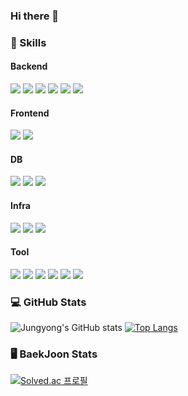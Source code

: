 ### Hi there 👋

<!--
**jungyonge/jungyonge** is a ✨ _special_ ✨ repository because its `README.md` (this file) appears on your GitHub profile.

Here are some ideas to get you started:

- 🔭 I’m currently working on ...
- 🌱 I’m currently learning ...
- 👯 I’m looking to collaborate on ...
- 🤔 I’m looking for help with ...
- 💬 Ask me about ...
- 📫 How to reach me: ...
- 😄 Pronouns: ...
- ⚡ Fun fact: ...
-->

###  :muscle: Skills

####  Backend

<p align ="left">
<img src="https://img.shields.io/badge/JAVA-007396?style=flat-square&logo=JAVA&logoColor=white" />
<img src="https://img.shields.io/badge/Spring-6DB33F?style=flat-square&logo=jQuery&logoColor=white" />
<img src="https://img.shields.io/badge/SpringBoot-6DB33F?style=flat-square&logo=SpringBoot&logoColor=white" />
<img src="https://img.shields.io/badge/Spring Security-6DB33F?style=flat-square&logo=Spring Security&logoColor=white" />
<img src="https://img.shields.io/badge/Blockchain-F7931A?style=flat-square&logo=Bitcoin&logoColor=white" />
<img src="https://img.shields.io/badge/Solidity-363636?style=flat-square&logo=Solidity&logoColor=white" />
 
####  Frontend
<p align ="left">
<img src="https://img.shields.io/badge/React-61DAFB?style=flat-square&logo=React&logoColor=white" />
<img src="https://img.shields.io/badge/JavaScript-F7DF1E?style=flat-square&logo=JavaScript&logoColor=white" />  
  
####  DB
<p align ="left">
<img src="https://img.shields.io/badge/MySQL-4479A1?style=flat-square&logo=MySQL&logoColor=white" />
<img src="https://img.shields.io/badge/MariaDB-003545?style=flat-square&logo=MariaDB&logoColor=white" />
<img src="https://img.shields.io/badge/MongoDB-47A248?style=flat-square&logo=MongoDB&logoColor=white" />    
  
####  Infra
<p align ="left">
<img src="https://img.shields.io/badge/AWS-232F3E?style=flat-square&logo=AmazonAWS&logoColor=white" />
<img src="https://img.shields.io/badge/Jenkins-D24939?style=flat-square&logo=Jenkins&logoColor=white" />
<img src="https://img.shields.io/badge/Apache Kafka-231F20?style=flat-square&logo=Apache Kafka&logoColor=white" />

####  Tool
<p align ="left">
<img src="https://img.shields.io/badge/IntelliJ IDEA-000000?style=flat-square&logo=IntelliJ IDEA&logoColor=white" />
<img src="https://img.shields.io/badge/DataGrip-E34F26?style=flat-square&logo=DataGrip&logoColor=white" />
<img src="https://img.shields.io/badge/Slack-E34F26?style=flat-square&logo=Slack&logoColor=white" />
<img src="https://img.shields.io/badge/GitHub-181717?style=flat-square&logoGitHub&logoColor=white" />
<img src="https://img.shields.io/badge/Git-F05032?style=flat-square&logo=Git&logoColor=white" />
<img src="https://img.shields.io/badge/Jira-0052CC?style=flat-square&logo=Jira&logoColor=white" />

###  :computer: GitHub Stats
![Jungyong's GitHub stats](https://github-readme-stats.vercel.app/api?username=jungyonge&show_icons=true&theme=transparent&count_private=true)
[![Top Langs](https://github-readme-stats.vercel.app/api/top-langs/?username=jungyonge&layout=compact&count-private=true&langs_count=8)](https://github.com/anuraghazra/github-readme-stats&count-private=true)  
###  :desktop_computer: BaekJoon Stats
[![Solved.ac 프로필](http://mazassumnida.wtf/api/v2/generate_badge?boj=qjsro1212)](https://solved.ac/qjsro1212)
